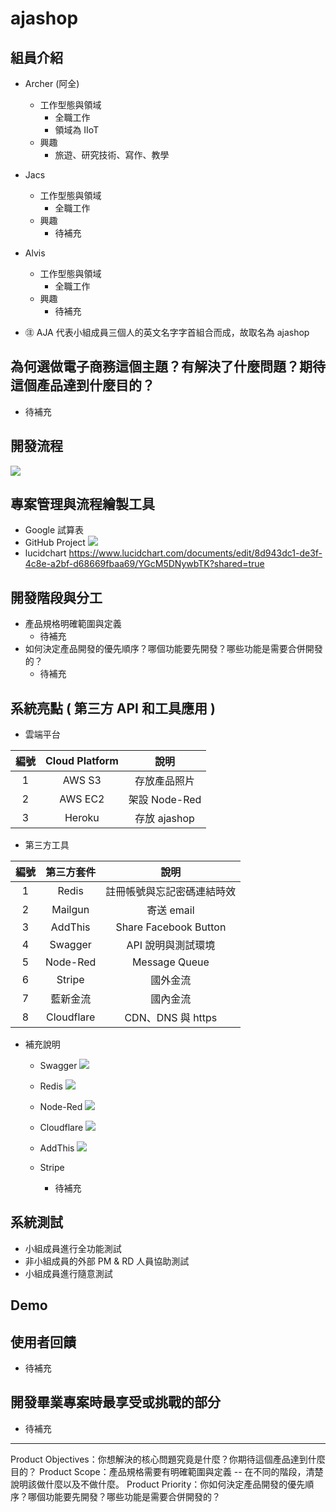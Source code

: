 # ajashop
## 組員介紹
* Archer (阿全)
  * 工作型態與領域
    * 全職工作
    * 領域為 IIoT
  * 興趣
    * 旅遊、研究技術、寫作、教學
* Jacs
  * 工作型態與領域
    * 全職工作
  * 興趣
    * 待補充
* Alvis
  * 工作型態與領域
    * 全職工作
  * 興趣
    * 待補充
  
* ㊟ AJA 代表小組成員三個人的英文名字字首組合而成，故取名為 ajashop

## 為何選做電子商務這個主題？有解決了什麼問題？期待這個產品達到什麼目的？
* 待補充

## 開發流程
![](https://oranwind.s3.amazonaws.com/2019/Nov/_____2019_11_19___2_01_02-1574143274782.png)

## 專案管理與流程繪製工具
* Google 試算表
* GitHub Project
  ![](https://oranwind.s3.amazonaws.com/2019/Nov/1_24g7O7hLYotolsIDtR9fuA-1574142315609.png)
* lucidchart
  https://www.lucidchart.com/documents/edit/8d943dc1-de3f-4c8e-a2bf-d68669fbaa69/YGcM5DNywbTK?shared=true
  
## 開發階段與分工 
* 產品規格明確範圍與定義
  * 待補充
* 如何決定產品開發的優先順序？哪個功能要先開發？哪些功能是需要合併開發的？
  * 待補充
  
## 系統亮點 ( 第三方 API 和工具應用 )
* 雲端平台

| 編號 | Cloud Platform |        說明        |
|:----:|:----------:|:------------------:|
|  1  |    AWS S3   |  存放產品照片 |
|  2  |   AWS EC2  |  架設 Node-Red |
|  3  |   Heroku  |  存放 ajashop  |

* 第三方工具  

| 編號 | 第三方套件 |        說明        |
|:----:|:----------:|:------------------:|
|  1  |    Redis   |  註冊帳號與忘記密碼連結時效  |
|  2  |   Mailgun  |      寄送 email      |
|  3  |   AddThis  |    Share Facebook Button    |
|  4  |   Swagger  | API 說明與測試環境 |
|  5  |   Node-Red  | Message Queue |
|  6  |   Stripe  | 國外金流 |
|  7  |   藍新金流  | 國內金流 |
|  8  |   Cloudflare  | CDN、DNS 與 https |

* 補充說明
  * Swagger
    ![](https://oranwind.s3.amazonaws.com/2019/Nov/1_af0sASMU75aaV5AkRmJ9HA-1574142401713.png)
    
  * Redis
    ![](https://oranwind.s3.amazonaws.com/2019/Nov/_____2019_11_19___1_49_01-1574142553916.png)
    
  * Node-Red
    ![](https://oranwind.s3.amazonaws.com/2019/Nov/1_RyWCsGqAOXS42RPy6vnMAA-1574142582374.png)
    
  * Cloudflare
    ![](https://oranwind.s3.amazonaws.com/2019/Nov/1_FXt0vqd5_kZK7cwfdqwIfw-1574142612645.png)
    
  * AddThis
    ![](https://oranwind.s3.amazonaws.com/2019/Nov/1_ImKeGJHdaAX4CSx6h3ve3A-1574142649095.png)

  * Stripe
    * 待補充

## 系統測試
* 小組成員進行全功能測試
* 非小組成員的外部 PM & RD 人員協助測試
* 小組成員進行隨意測試

## Demo


## 使用者回饋
* 待補充

## 開發畢業專案時最享受或挑戰的部分
* 待補充

---
Product Objectives：你想解決的核心問題究竟是什麼？你期待這個產品達到什麼目的？
Product Scope：產品規格需要有明確範圍與定義 -- 在不同的階段，清楚說明該做什麼以及不做什麼。
Product Priority：你如何決定產品開發的優先順序？哪個功能要先開發？哪些功能是需要合併開發的？
